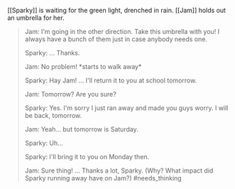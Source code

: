 [[Sparky]] is waiting for the green light, drenched in rain. [[Jam]] holds out an umbrella for her.

> Jam: I'm going in the other direction. Take this umbrella with you! I always have a bunch of them just in case anybody needs one.
> 
> Sparky: ... Thanks.
> 
> Jam: No problem! \*starts to walk away\*
> 
> Sparky: Hay Jam! ... I'll return it to you at school tomorrow.
> 
> Jam: Tomorrow? Are you sure?
> 
> Sparky: Yes. I'm sorry I just ran away and made you guys worry. I will be back, tomorrow.
> 
> Jam: Yeah... but tomorrow is Saturday.
> 
> Sparky: Uh...
> 
> Sparky: I'll bring it to you on Monday then.
> 
> Jam: Sure thing! ... Thanks a lot, Sparky. (Why? What impact did Sparky running away have on Jam?) #needs_thinking 